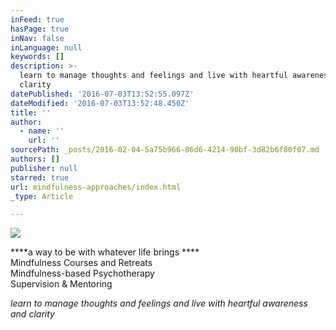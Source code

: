 ```yaml
---
inFeed: true
hasPage: true
inNav: false
inLanguage: null
keywords: []
description: >-
  learn to manage thoughts and feelings and live with heartful awareness and
  clarity
datePublished: '2016-07-03T13:52:55.097Z'
dateModified: '2016-07-03T13:52:48.450Z'
title: ''
author:
  - name: ''
    url: ''
sourcePath: _posts/2016-02-04-5a75b966-86d6-4214-90bf-3d82b6f80f07.md
authors: []
publisher: null
starred: true
url: mindfulness-approaches/index.html
_type: Article

---
```

![](https://the-grid-user-content.s3-us-west-2.amazonaws.com/9728026d-ecf9-4864-94bf-68792634fd44.jpg)

****a way to be with whatever life brings ****  
Mindfulness Courses and Retreats  
Mindfulness-based Psychotherapy  
Supervision & Mentoring 

_learn to manage thoughts and feelings and live with heartful awareness and clarity_